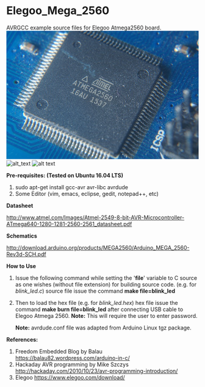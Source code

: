 # Elegoo_Mega_2560
AVRGCC example source files for Elegoo Atmega2560 board.
![alt text](https://github.com/enthusiasticgeek/Elegoo_Mega_2560/blob/master/arduino_2560.jpg "ARDUINO")
![alt_text](https://upload.wikimedia.org/wikipedia/commons/8/80/Arduino_MEGA_2560_R3%2C_front_side.jpg "Arduino_mega2560")
![alt text](https://www.elegoo.com/wp-content/uploads/2017/01/2-14.jpg "Elegoo")

**Pre-requisites: (Tested on Ubuntu 16.04 LTS)**

1. sudo apt-get install gcc-avr avr-libc avrdude 
2. Some Editor (vim, emacs, eclipse, gedit, notepad++, etc) 

**Datasheet**

http://www.atmel.com/Images/Atmel-2549-8-bit-AVR-Microcontroller-ATmega640-1280-1281-2560-2561_datasheet.pdf

**Schematics**

http://download.arduino.org/products/MEGA2560/Arduino_MEGA_2560-Rev3d-SCH.pdf

**How to Use**

1. Issue the following command while setting the '**file**' variable to C source as one wishes (without file extension) for building source code. (e.g. for *blink_led.c*) source file issue the command **make file=blink_led**
2. Then to load the hex file (e.g. for *blink_led.hex*) hex file issue the command **make burn file=blink_led** after connecting USB cable to Elegoo Atmega 2560.
   **Note:** This will require the user to enter password.
   
   **Note:** avrdude.conf file was adapted from Arduino Linux tgz package.
      
**References:**
   
1. Freedom Embedded Blog by Balau https://balau82.wordpress.com/arduino-in-c/
2. Hackaday AVR programming by Mike Szczys http://hackaday.com/2010/10/23/avr-programming-introduction/
3. Elegoo https://www.elegoo.com/download/
